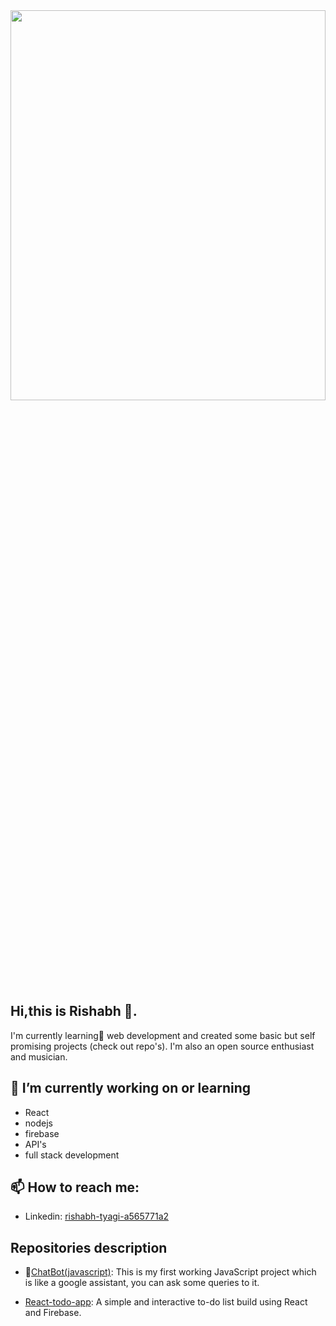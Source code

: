 <img src="https://photos.smugmug.com/photos/i-fBpQJcC/0/a851a816/X2/i-fBpQJcC-X2.png" width="100%" height="40%">

## Hi,this is Rishabh 👋.

I'm currently learning🌱 web development and created some basic but self promising projects (check out repo's). I'm also an open source enthusiast and musician.

## 🔭 I’m currently working on or learning
* React
* nodejs
* firebase
* API's
* full stack development

##  📫 How to reach me:
* Linkedin: <a href="https://in.linkedin.com/in/rishabh-tyagi-a565771a2">rishabh-tyagi-a565771a2</a>

## Repositories description
- 🔭<a href="https://github.com/Rish7223/ChatBot-JavaScript">ChatBot(javascript)</a>: This is my first working JavaScript project which is like a google assistant, you can ask some queries to it.

- <a href="https://github.com/Rish7223/todo-app">React-todo-app</a>: A simple and interactive to-do list build using React and Firebase.
<!--
**Rish7223/Rish7223** is a ✨ _special_ ✨ repository because its `README.md` (this file) appears on your GitHub profile.

Here are some ideas to get you started:

- 🔭 I’m currently working on ...
-  I’m currently learning ...
- 👯 I’m looking to collaborate on ...
- 🤔 I’m looking for help with ...
- 💬 Ask me about ...
- 📫 How to reach me: ...
- 😄 Pronouns: ...
- ⚡ Fun fact: ...
-->

